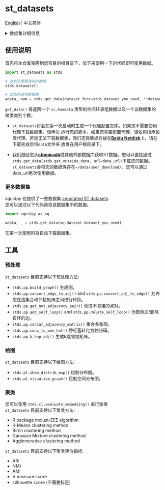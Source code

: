 # st_datasets 

[English](./README.md) | 中文简体

<details>
<summary>数据集详细信息</summary>
<table>
    <tr>
        <th>名称</th>
        <th>测序技术</th>
        <th>是否人工标注</th>
        <th>切片数量</th>
        <th>spots/细胞 个数</th>
        <th>基因个数</th>
        <th>来源</th>
    </tr>
    <tr>
        <td>DLPFC dataset</td>
        <td>10x Genomics Visium</td>
        <td>是</td>
        <td>12</td>
        <td>3460 - 4789</td>
        <td>33538</td>
        <td>10x visium database</td>
    </tr>
    <tr>
        <td>human breast cancer dataset</td>
        <td>10x Genomics Visium</td>
        <td>是</td>
        <td>1</td>
        <td>3798</td>
        <td>36601</td>
        <td>10x visium database</td>
    </tr>
    <tr>
        <td>mouse brain coronal dataset</td>
        <td>10x Genomics Visium</td>
        <td>是</td>
        <td>1</td>
        <td>2264 </td>
        <td>19465</td>
        <td>stomicsDB</td>
    </tr>
    <tr>
        <td>mouse olfactory bulb dataset</td>
        <td>ST</td>
        <td>是</td>
        <td>12</td>
        <td>231 - 282</td>
        <td>15284 - 16675</td>
        <td>stomicsDB</td>
    </tr>
    <tr>
        <td>mouse olfactory bulb dataset</td>
        <td>10x Genomics Visium</td>
        <td>是</td>
        <td>1</td>
        <td>918 </td>
        <td>31053</td>
        <td>stomicsDB</td>
    </tr>
    <tr>
        <td>mouse olfactory bulb dataset^</td>
        <td>Stereo-seq</td>
        <td>否^</td>
        <td>1</td>
        <td>19109</td>
        <td>27106</td>
        <td>https://doi.org/10.1016/j.cell.2022.04.003</td>
    </tr>
    <tr>
        <td>mouse olfactory bulb dataset (Puck_200127_15)</td>
        <td>Slide-seq V2</td>
        <td>否</td>
        <td>1</td>
        <td>21724 </td>
        <td>21220</td>
        <td>https://singlecell.broadinstitute.org/single_cell/study/SCP815/highly-sensitive-spatial-transcriptomics-at-near-cellular-resolution-with-slide-seqv2#study-download</td>
    </tr>
    <tr>
        <td>mouse kidney coronal dataset*</td>
        <td>10x Genomics Visium</td>
        <td>是</td>
        <td>1</td>
        <td>1438</td>
        <td>31053</td>
        <td>converted</td>
    </tr>
    <tr>
        <td>mouse brain sagittal dataset</td>
        <td>10x Genomics Visium</td>
        <td>是</td>
        <td>4</td>
        <td>2696 - 3353</td>
        <td>31053</td>
        <td>stomicsDB</td>
    </tr>
    <tr>
        <td>mouse somatosensory cortex dataset*</td>
        <td>osmFISH</td>
        <td>是</td>
        <td>1</td>
        <td>5328</td>
        <td>33</td>
        <td>converted</td>
    </tr>
    <tr>
        <td>mouse brain cerebellum dataset*</td>
        <td>Slide-seq</td>
        <td>是</td>
        <td>1</td>
        <td>25551</td>
        <td>20141</td>
        <td>converted</td>
    </tr>
    <tr>
        <td>Mouse Organogenesis Spatiotemporal Transcriptomic Atlas (E9.5)</td>
        <td>Stereo-seq</td>
        <td>是</td>
        <td>5</td>
        <td>4356 - 5931</td>
        <td>24238</td>
        <td>stomicsDB</td>
    </tr>
    <tr>
        <td>Zebrafish Embryogenesis Spatiotemporal Transcriptomic Atlas</td>
        <td>Stereo-seq</td>
        <td>是</td>
        <td>1 (with 6 sections)</td>
        <td>13166</td>
        <td>26628</td>
        <td>stomicsDB</td>
    </tr>
</table>

\* 这部分数据集由[**this repository**](https://github.com/acheng416/Benchmark-CTCM-ST.git)数据转化打包为h5ad数据，如果您的实验使用到了上述数据，请考虑引用[**this paper**](https://academic.oup.com/bib/article/doi/10.1093/bib/bbac475/6835380).

\^ 由Stereo-seq测序获得的Mouse olfactory bulb dataset在新提交中被更新，*新版本数据**不提供**标签*，但原始数据依然保存在[**the huggingface repo**](https://huggingface.co/datasets/han-shu/st_datasets)中，如果您需要使用原数据，请使用先前提交版本(commit [**#c56d877**](https://github.com/hannshu/st_datasets/tree/c56d877a001071cb7b2cb4c222491ce20e026c22)
)的`st_datasets`!

</details>

## 使用说明
首先将本仓库克隆到您项目的根目录下，加下来使用一下的代码即可使用数据。

``` python
import st_datasets as stds

# 查找您需要使用的数据
stds.datasets()

# 读取并使用数据集
adata, num = stds.get_data(dataset_func=stds.dataset_you_need, **dataset_specific_args)
```

`get_data()` 将返回一个 `sc.Anndata` 类型的空间转录组数据以及一个该数据集的聚类类别个数。  
- `st_datasets`将会在第一次启动时生成一个代理配置文件。如果您不需要使用代理下载数据集，请再次
运行您的脚本，如果您需要配置代理，请依照指示设置代理。若您无法下载数据集，我们还将数据存放在[**Baidu Netdisk**](https://pan.baidu.com/s/1eMVnLnJvx17Q8NmGgikuZA?pwd=k3k5)上，请在下载完成后将`data`文件夹
放置在用户根目录下。

- 我们鼓励您从[**stomicsdb**](https://db.cngb.org/stomics/)或其他外部数据库获取ST数据。您可以直接通过 `stds.get_data(stds.get_outside_data, url=data_url)`下载您的数据。`st_datasets`会将您的数据保存在`~/data/user_download/`。您可以通过data_url再次使用数据。

### 更多数据集
squidpy 也提供了一些数据集 [annotated ST datasets](https://squidpy.readthedocs.io/en/stable/api.html#module-squidpy.datasets).  
您可以通过以下代码获取该数据集中的数据。

``` python
import squidpy as sq

adata, _ = stds.get_data(sq.dataset.dataset_you_need)
```

在第一次使用时将自动下载数据集。

## 工具
### 预处理 
`st_datasets` 目前支持以下预处理方法:  
- `stds.pp.build_graph()` 生成图。   
- `stds.pp.convert_edge_to_adj()` and `stds.pp.convert_adj_to_edge()` 允许您在边集合和邻接矩阵之间进行转换。   
- `stds.pp.get_not_adjacency_pair()` 获取不邻接的点对。   
- `stds.pp.add_self_loop()` and `stds.pp.delete_self_loop()` 为图添加/删除自环的边。   
- `stds.pp.concat_adjacency_matrix()` 集合多张图。  
- `stds.pp.conv_to_one_hot()` 将标签转化为独热码。  
- `stds.pp.k_hop_adj()` 生成k跳邻接矩阵。 

### 绘图
`st_datasets` 目前支持以下绘图方法:  
- `stds.pl.show_distrib_map()` 绘制分布图。  
- `stds.pl.visualize_graph()` 绘制空间分布图。  

### 聚类
您可以使用 `stds.cl.evaluate_embedding()` 进行聚类  
`st_datasets` 目前支持以下聚类方法:  
- R package mclust-EEE algorithm  
- K-Means clustering method
- Birch clustering method  
- Gaussian Mixture clustering method  
- Agglomerative clustering method  


`st_datasets` 目前支持以下聚类评价指标:  
- ARI
- NMI
- AMI
- V measure score
- silhouette score (不需要标签)
